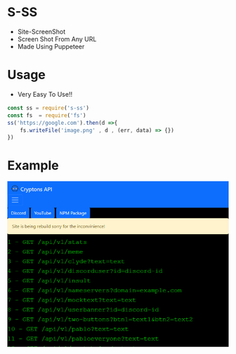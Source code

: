 # S-SS
- Site-ScreenShot
- Screen Shot From Any URL
- Made Using Puppeteer 
# Usage
- Very Easy To Use!!
```js
const ss = require('s-ss')
const fs  = require('fs')
ss('https://google.com').then(d =>{
    fs.writeFile('image.png' , d , (err, data) => {})
})
```
# Example
![Pic](./image2.png)

